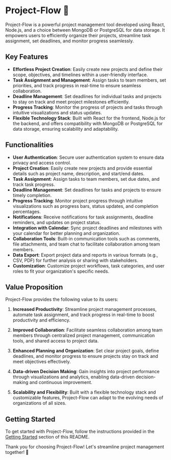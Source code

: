 # Project-Flow 🚀

Project-Flow is a powerful project management tool developed using React, Node.js, and a choice between MongoDB or PostgreSQL for data storage. It empowers users to efficiently organize their projects, streamline task assignment, set deadlines, and monitor progress seamlessly.

## Key Features

- **Effortless Project Creation**: Easily create new projects and define their scope, objectives, and timelines within a user-friendly interface.
- **Task Assignment and Management**: Assign tasks to team members, set priorities, and track progress in real-time to ensure seamless collaboration.
- **Deadline Management**: Set deadlines for individual tasks and projects to stay on track and meet project milestones efficiently.
- **Progress Tracking**: Monitor the progress of projects and tasks through intuitive visualizations and status updates.
- **Flexible Technology Stack**: Built with React for the frontend, Node.js for the backend, and offers compatibility with MongoDB or PostgreSQL for data storage, ensuring scalability and adaptability.

## Functionalities

- **User Authentication**: Secure user authentication system to ensure data privacy and access control.
- **Project Creation**: Easily create new projects and provide essential details such as project name, description, and start/end dates.
- **Task Assignment**: Assign tasks to team members, set due dates, and track task progress.
- **Deadline Management**: Set deadlines for tasks and projects to ensure timely completion.
- **Progress Tracking**: Monitor project progress through intuitive visualizations such as progress bars, status updates, and completion percentages.
- **Notifications**: Receive notifications for task assignments, deadline reminders, and updates on project status.
- **Integration with Calendar**: Sync project deadlines and milestones with your calendar for better planning and organization.
- **Collaboration Tools**: Built-in communication tools such as comments, file attachments, and team chat to facilitate collaboration among team members.
- **Data Export**: Export project data and reports in various formats (e.g., CSV, PDF) for further analysis or sharing with stakeholders.
- **Customization**: Customize project workflows, task categories, and user roles to fit your organization's specific needs.

## Value Proposition

Project-Flow provides the following value to its users:

1. **Increased Productivity**: Streamline project management processes, automate task assignment, and track progress in real-time to boost productivity and efficiency.

2. **Improved Collaboration**: Facilitate seamless collaboration among team members through centralized project management, communication tools, and shared access to project data.

3. **Enhanced Planning and Organization**: Set clear project goals, define deadlines, and monitor progress to ensure projects stay on track and meet objectives effectively.

4. **Data-driven Decision Making**: Gain insights into project performance through visualizations and analytics, enabling data-driven decision-making and continuous improvement.

5. **Scalability and Flexibility**: Built with a flexible technology stack and customizable features, Project-Flow can adapt to the evolving needs of organizations of all sizes.

## Getting Started

To get started with Project-Flow, follow the instructions provided in the [Getting Started](#getting-started) section of this README.


Thank you for choosing Project-Flow! Let's streamline project management together! 🚀
